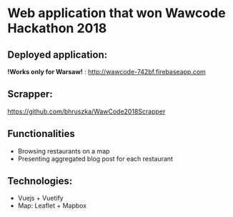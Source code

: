 # Web application that won Wawcode Hackathon 2018

## Deployed application:
<b>!Works only for Warsaw!</b> : http://wawcode-742bf.firebaseapp.com

## Scrapper:
https://github.com/bhruszka/WawCode2018Scrapper

## Functionalities
- Browsing restaurants on a map
- Presenting aggregated blog post for each restaurant

## Technologies:
- Vuejs + Vuetify
- Map: Leaflet + Mapbox
